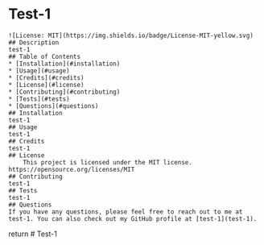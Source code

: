 # Test-1
    ![License: MIT](https://img.shields.io/badge/License-MIT-yellow.svg)
    ## Description
    test-1
    ## Table of Contents
    * [Installation](#installation)
    * [Usage](#usage)
    * [Credits](#credits)
    * [License](#license)
    * [Contributing](#contributing)
    * [Tests](#tests)
    * [Questions](#questions)
    ## Installation
    test-1
    ## Usage
    test-1
    ## Credits
    test-1
    ## License
        This project is licensed under the MIT license.
    https://opensource.org/licenses/MIT
    ## Contributing
    test-1
    ## Tests
    test-1
    ## Questions
    If you have any questions, please feel free to reach out to me at test-1. You can also check out my GitHub profile at [test-1](test-1).
  return # Test-1

